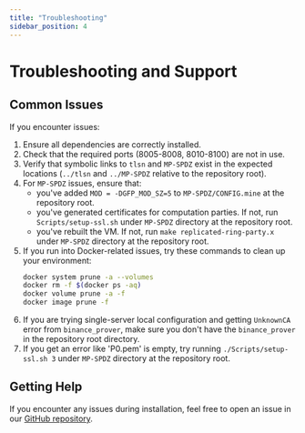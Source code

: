 ```yaml
---
title: "Troubleshooting"
sidebar_position: 4
---
```


# Troubleshooting and Support

## Common Issues
If you encounter issues:

1. Ensure all dependencies are correctly installed.
1. Check that the required ports (8005-8008, 8010-8100) are not in use.
1. Verify that symbolic links to `tlsn` and `MP-SPDZ` exist in the expected locations (`../tlsn` and `../MP-SPDZ` relative to the repository root).
4. For `MP-SPDZ` issues, ensure that:
   - you've added `MOD = -DGFP_MOD_SZ=5` to `MP-SPDZ/CONFIG.mine` at the repository root.
   - you've generated certificates for computation parties. If not, run `Scripts/setup-ssl.sh` under `MP-SPDZ` directory at the repository root.
   - you've rebuilt the VM. If not, run `make replicated-ring-party.x` under `MP-SPDZ` directory at the repository root.
1. If you run into Docker-related issues, try these commands to clean up your environment:
   ```bash
   docker system prune -a --volumes
   docker rm -f $(docker ps -aq)
   docker volume prune -a -f
   docker image prune -f
   ```
1. If you are trying single-server local configuration and getting `UnknownCA` error from `binance_prover`, make sure you don't have the `binance_prover` in the repository root directory.
1. If you get an error like 'P0.pem' is empty, try running `./Scripts/setup-ssl.sh 3` under `MP-SPDZ` directory at the repository root.
## Getting Help
If you encounter any issues during installation, feel free to open an issue in our [GitHub repository](https://github.com/ZKStats/mpc-demo-infra).

